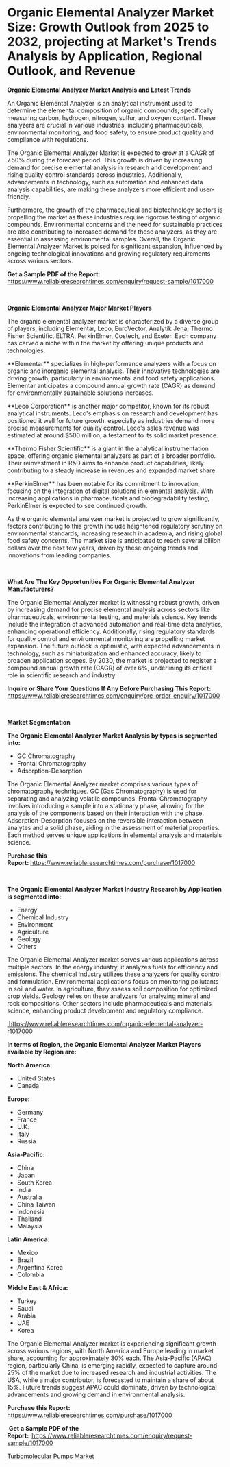 <p><h1>Organic Elemental Analyzer Market Size: Growth Outlook from 2025 to 2032, projecting at Market's Trends Analysis by Application, Regional Outlook, and Revenue</h1></p><p><strong>Organic Elemental Analyzer Market Analysis and Latest Trends</strong></p>
<p><p>An Organic Elemental Analyzer is an analytical instrument used to determine the elemental composition of organic compounds, specifically measuring carbon, hydrogen, nitrogen, sulfur, and oxygen content. These analyzers are crucial in various industries, including pharmaceuticals, environmental monitoring, and food safety, to ensure product quality and compliance with regulations.</p><p>The Organic Elemental Analyzer Market is expected to grow at a CAGR of 7.50% during the forecast period. This growth is driven by increasing demand for precise elemental analysis in research and development and rising quality control standards across industries. Additionally, advancements in technology, such as automation and enhanced data analysis capabilities, are making these analyzers more efficient and user-friendly. </p><p>Furthermore, the growth of the pharmaceutical and biotechnology sectors is propelling the market as these industries require rigorous testing of organic compounds. Environmental concerns and the need for sustainable practices are also contributing to increased demand for these analyzers, as they are essential in assessing environmental samples. Overall, the Organic Elemental Analyzer Market is poised for significant expansion, influenced by ongoing technological innovations and growing regulatory requirements across various sectors.</p></p>
<p><strong>Get a Sample PDF of the Report:&nbsp;</strong> <a href="https://www.reliableresearchtimes.com/enquiry/request-sample/1017000?utm_campaign=3063&utm_medium=2&utm_source=Github&utm_content=ia&utm_term=08042025&utm_id=organic-elemental-analyzer">https://www.reliableresearchtimes.com/enquiry/request-sample/1017000</a></p>
<p>&nbsp;</p>
<p><strong>Organic Elemental Analyzer Major Market Players</strong></p>
<p><p>The organic elemental analyzer market is characterized by a diverse group of players, including Elementar, Leco, EuroVector, Analytik Jena, Thermo Fisher Scientific, ELTRA, PerkinElmer, Costech, and Exeter. Each company has carved a niche within the market by offering unique products and technologies.</p><p>**Elementar** specializes in high-performance analyzers with a focus on organic and inorganic elemental analysis. Their innovative technologies are driving growth, particularly in environmental and food safety applications. Elementar anticipates a compound annual growth rate (CAGR) as demand for environmentally sustainable solutions increases.</p><p>**Leco Corporation** is another major competitor, known for its robust analytical instruments. Leco's emphasis on research and development has positioned it well for future growth, especially as industries demand more precise measurements for quality control. Leco's sales revenue was estimated at around $500 million, a testament to its solid market presence.</p><p>**Thermo Fisher Scientific** is a giant in the analytical instrumentation space, offering organic elemental analyzers as part of a broader portfolio. Their reinvestment in R&D aims to enhance product capabilities, likely contributing to a steady increase in revenues and expanded market share.</p><p>**PerkinElmer** has been notable for its commitment to innovation, focusing on the integration of digital solutions in elemental analysis. With increasing applications in pharmaceuticals and biodegradability testing, PerkinElmer is expected to see continued growth.</p><p>As the organic elemental analyzer market is projected to grow significantly, factors contributing to this growth include heightened regulatory scrutiny on environmental standards, increasing research in academia, and rising global food safety concerns. The market size is anticipated to reach several billion dollars over the next few years, driven by these ongoing trends and innovations from leading companies.</p></p>
<p>&nbsp;</p>
<p><strong>What Are The Key Opportunities For Organic Elemental Analyzer Manufacturers?</strong></p>
<p><p>The Organic Elemental Analyzer market is witnessing robust growth, driven by increasing demand for precise elemental analysis across sectors like pharmaceuticals, environmental testing, and materials science. Key trends include the integration of advanced automation and real-time data analytics, enhancing operational efficiency. Additionally, rising regulatory standards for quality control and environmental monitoring are propelling market expansion. The future outlook is optimistic, with expected advancements in technology, such as miniaturization and enhanced accuracy, likely to broaden application scopes. By 2030, the market is projected to register a compound annual growth rate (CAGR) of over 6%, underlining its critical role in scientific research and industry.</p></p>
<p><strong>Inquire or Share Your Questions If Any Before Purchasing This Report:</strong> <a href="https://www.reliableresearchtimes.com/enquiry/pre-order-enquiry/1017000?utm_campaign=3063&utm_medium=2&utm_source=Github&utm_content=ia&utm_term=08042025&utm_id=organic-elemental-analyzer">https://www.reliableresearchtimes.com/enquiry/pre-order-enquiry/1017000</a></p>
<p>&nbsp;</p>
<p><strong>Market Segmentation</strong></p>
<p><strong>The Organic Elemental Analyzer Market Analysis by types is segmented into:</strong></p>
<p><ul><li>GC Chromatography</li><li>Frontal Chromatography</li><li>Adsorption-Desorption</li></ul></p>
<p><p>The Organic Elemental Analyzer market comprises various types of chromatography techniques. GC (Gas Chromatography) is used for separating and analyzing volatile compounds. Frontal Chromatography involves introducing a sample into a stationary phase, allowing for the analysis of the components based on their interaction with the phase. Adsorption-Desorption focuses on the reversible interaction between analytes and a solid phase, aiding in the assessment of material properties. Each method serves unique applications in elemental analysis and materials science.</p></p>
<p><strong>Purchase this Report:&nbsp;</strong><a href="https://www.reliableresearchtimes.com/purchase/1017000?utm_campaign=3063&utm_medium=2&utm_source=Github&utm_content=ia&utm_term=08042025&utm_id=organic-elemental-analyzer">https://www.reliableresearchtimes.com/purchase/1017000</a></p>
<p>&nbsp;</p>
<p><strong>The Organic Elemental Analyzer Market Industry Research by Application is segmented into:</strong></p>
<p><ul><li>Energy</li><li>Chemical Industry</li><li>Environment</li><li>Agriculture</li><li>Geology</li><li>Others</li></ul></p>
<p><p>The Organic Elemental Analyzer market serves various applications across multiple sectors. In the energy industry, it analyzes fuels for efficiency and emissions. The chemical industry utilizes these analyzers for quality control and formulation. Environmental applications focus on monitoring pollutants in soil and water. In agriculture, they assess soil composition for optimized crop yields. Geology relies on these analyzers for analyzing mineral and rock compositions. Other sectors include pharmaceuticals and materials science, enhancing product development and regulatory compliance.</p></p>
<p><a href="https://www.reliableresearchtimes.com/organic-elemental-analyzer-r1017000?utm_campaign=3063&utm_medium=2&utm_source=Github&utm_content=ia&utm_term=08042025&utm_id=organic-elemental-analyzer">&nbsp;https://www.reliableresearchtimes.com/organic-elemental-analyzer-r1017000</a></p>
<p><strong>In terms of Region, the Organic Elemental Analyzer Market Players available by Region are:</strong></p>
<p>
    <p> <strong> North America: </strong>
        <ul>
            <li>United States</li>
            <li>Canada</li>
        </ul>
        </p> 
    <p> <strong> Europe: </strong>
        <ul>
            <li>Germany</li>
            <li>France</li>
            <li>U.K.</li>
            <li>Italy</li>
            <li>Russia</li>
        </ul>
        </p> 
    <p> <strong> Asia-Pacific: </strong>
        <ul>
            <li>China</li>
            <li>Japan</li>
            <li>South Korea</li>
            <li>India</li>
            <li>Australia</li>
            <li>China Taiwan</li>
            <li>Indonesia</li>
            <li>Thailand</li>
            <li>Malaysia</li>
        </ul>
        </p> 
    <p> <strong> Latin America: </strong>
        <ul>
            <li>Mexico</li>
            <li>Brazil</li>
            <li>Argentina Korea</li>
            <li>Colombia</li>
        </ul>
        </p> 
    <p> <strong> Middle East & Africa: </strong>
        <ul>
            <li>Turkey</li>
            <li>Saudi</li>
            <li>Arabia</li>
            <li>UAE</li>
            <li>Korea</li>
        </ul>
    </p>
    </p>
<p><p>The Organic Elemental Analyzer market is experiencing significant growth across various regions, with North America and Europe leading in market share, accounting for approximately 30% each. The Asia-Pacific (APAC) region, particularly China, is emerging rapidly, expected to capture around 25% of the market due to increased research and industrial activities. The USA, while a major contributor, is forecasted to maintain a share of about 15%. Future trends suggest APAC could dominate, driven by technological advancements and growing demand in environmental analysis.</p></p>
<p><strong>Purchase this Report: </strong><a href="https://www.reliableresearchtimes.com/purchase/1017000?utm_campaign=3063&utm_medium=2&utm_source=Github&utm_content=ia&utm_term=08042025&utm_id=organic-elemental-analyzer">https://www.reliableresearchtimes.com/purchase/1017000</a></p>
<p>&nbsp;<strong>Get a Sample PDF of the Report:&nbsp;&nbsp;</strong><a href="https://www.reliableresearchtimes.com/enquiry/request-sample/1017000?utm_campaign=3063&utm_medium=2&utm_source=Github&utm_content=ia&utm_term=08042025&utm_id=organic-elemental-analyzer">https://www.reliableresearchtimes.com/enquiry/request-sample/1017000</a></p>
<p><strong></strong></p>
<p><p><a href="https://github.com/boysabotzoc/Market-Research-Report-List-1/blob/main/turbomolecular-pumps-market.md?utm_campaign=3063&utm_medium=2&utm_source=Github&utm_content=ia&utm_term=08042025&utm_id=organic-elemental-analyzer">Turbomolecular Pumps Market</a></p></p>